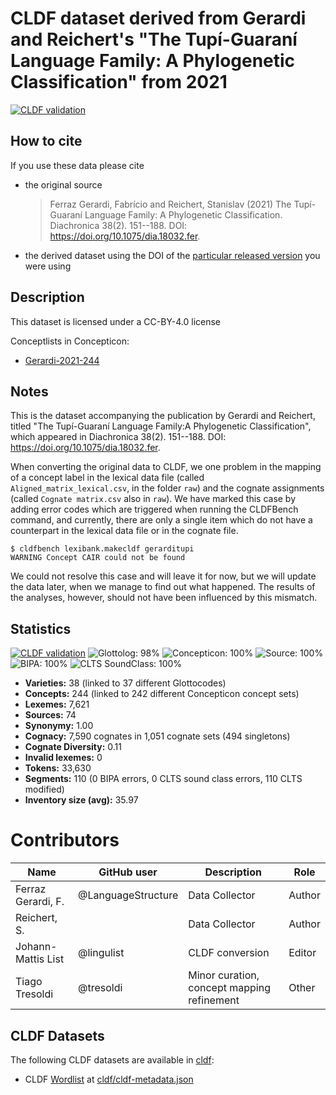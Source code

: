 # CLDF dataset derived from Gerardi and Reichert's "The Tupí-Guaraní Language Family: A Phylogenetic Classification" from 2021

[![CLDF validation](https://github.com/lexibank/gerarditupi/workflows/CLDF-validation/badge.svg)](https://github.com/lexibank/gerarditupi/actions?query=workflow%3ACLDF-validation)

## How to cite

If you use these data please cite
- the original source
  > Ferraz Gerardi, Fabrício and Reichert, Stanislav (2021) The Tupí-Guaraní Language Family: A Phylogenetic Classification. Diachronica 38(2). 151--188. DOI: https://doi.org/10.1075/dia.18032.fer.
- the derived dataset using the DOI of the [particular released version](../../releases/) you were using

## Description


This dataset is licensed under a CC-BY-4.0 license


Conceptlists in Concepticon:
- [Gerardi-2021-244](https://concepticon.clld.org/contributions/Gerardi-2021-244)
## Notes

This is the dataset accompanying the publication by Gerardi and Reichert, titled "The Tupí-Guaraní Language Family:A Phylogenetic Classification", which appeared in Diachronica 38(2). 151--188. DOI: https://doi.org/10.1075/dia.18032.fer. 

When converting the original data to CLDF, we one problem in the mapping of a concept label in the lexical data file (called `Aligned_matrix_lexical.csv`, in the folder `raw`) and the cognate assignments (called `Cognate matrix.csv` also in `raw`). We have marked this case by adding error codes which are triggered when running the CLDFBench command, and currently, there are only a single item which do not have a counterpart in the lexical data file or in the cognate file.

```
$ cldfbench lexibank.makecldf gerarditupi
WARNING Concept CAIR could not be found
```

We could not resolve this case and will leave it for now, but we will update the data later, when we manage to find out what happened. The results of the analyses, however, should not have been influenced by this mismatch.



## Statistics


[![CLDF validation](https://github.com/lexibank/gerarditupi/workflows/CLDF-validation/badge.svg)](https://github.com/lexibank/gerarditupi/actions?query=workflow%3ACLDF-validation)
![Glottolog: 98%](https://img.shields.io/badge/Glottolog-98%25-green.svg "Glottolog: 98%")
![Concepticon: 100%](https://img.shields.io/badge/Concepticon-100%25-brightgreen.svg "Concepticon: 100%")
![Source: 100%](https://img.shields.io/badge/Source-100%25-brightgreen.svg "Source: 100%")
![BIPA: 100%](https://img.shields.io/badge/BIPA-100%25-brightgreen.svg "BIPA: 100%")
![CLTS SoundClass: 100%](https://img.shields.io/badge/CLTS%20SoundClass-100%25-brightgreen.svg "CLTS SoundClass: 100%")

- **Varieties:** 38 (linked to 37 different Glottocodes)
- **Concepts:** 244 (linked to 242 different Concepticon concept sets)
- **Lexemes:** 7,621
- **Sources:** 74
- **Synonymy:** 1.00
- **Cognacy:** 7,590 cognates in 1,051 cognate sets (494 singletons)
- **Cognate Diversity:** 0.11
- **Invalid lexemes:** 0
- **Tokens:** 33,630
- **Segments:** 110 (0 BIPA errors, 0 CLTS sound class errors, 110 CLTS modified)
- **Inventory size (avg):** 35.97

# Contributors

Name | GitHub user | Description | Role
--- | --- | --- | ---
Ferraz Gerardi, F. | @LanguageStructure | Data Collector | Author
Reichert, S. | | Data Collector | Author
Johann-Mattis List | @lingulist | CLDF conversion | Editor
Tiago Tresoldi | @tresoldi | Minor curation, concept mapping refinement | Other




## CLDF Datasets

The following CLDF datasets are available in [cldf](cldf):

- CLDF [Wordlist](https://github.com/cldf/cldf/tree/master/modules/Wordlist) at [cldf/cldf-metadata.json](cldf/cldf-metadata.json)